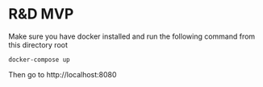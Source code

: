# R&D MVP

Make sure you have docker installed and run the following command from this directory root

`docker-compose up`

Then go to http://localhost:8080
